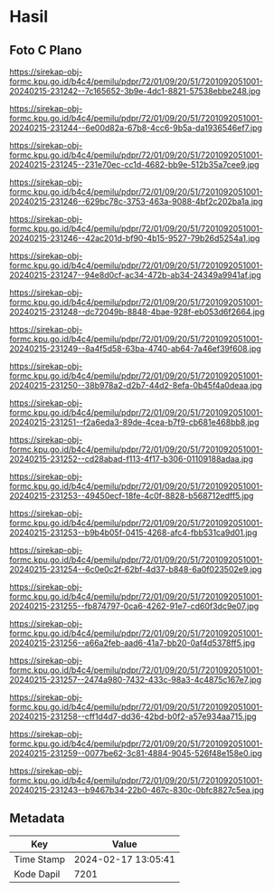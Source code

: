 # Hasil

## Foto C Plano

https://sirekap-obj-formc.kpu.go.id/b4c4/pemilu/pdpr/72/01/09/20/51/7201092051001-20240215-231242--7c165652-3b9e-4dc1-8821-57538ebbe248.jpg

https://sirekap-obj-formc.kpu.go.id/b4c4/pemilu/pdpr/72/01/09/20/51/7201092051001-20240215-231244--6e00d82a-67b8-4cc6-9b5a-da1936546ef7.jpg

https://sirekap-obj-formc.kpu.go.id/b4c4/pemilu/pdpr/72/01/09/20/51/7201092051001-20240215-231245--231e70ec-cc1d-4682-bb9e-512b35a7cee9.jpg

https://sirekap-obj-formc.kpu.go.id/b4c4/pemilu/pdpr/72/01/09/20/51/7201092051001-20240215-231246--629bc78c-3753-463a-9088-4bf2c202ba1a.jpg

https://sirekap-obj-formc.kpu.go.id/b4c4/pemilu/pdpr/72/01/09/20/51/7201092051001-20240215-231246--42ac201d-bf90-4b15-9527-79b26d5254a1.jpg

https://sirekap-obj-formc.kpu.go.id/b4c4/pemilu/pdpr/72/01/09/20/51/7201092051001-20240215-231247--94e8d0cf-ac34-472b-ab34-24349a9941af.jpg

https://sirekap-obj-formc.kpu.go.id/b4c4/pemilu/pdpr/72/01/09/20/51/7201092051001-20240215-231248--dc72049b-8848-4bae-928f-eb053d6f2664.jpg

https://sirekap-obj-formc.kpu.go.id/b4c4/pemilu/pdpr/72/01/09/20/51/7201092051001-20240215-231249--8a4f5d58-63ba-4740-ab64-7a46ef39f608.jpg

https://sirekap-obj-formc.kpu.go.id/b4c4/pemilu/pdpr/72/01/09/20/51/7201092051001-20240215-231250--38b978a2-d2b7-44d2-8efa-0b45f4a0deaa.jpg

https://sirekap-obj-formc.kpu.go.id/b4c4/pemilu/pdpr/72/01/09/20/51/7201092051001-20240215-231251--f2a6eda3-89de-4cea-b7f9-cb681e468bb8.jpg

https://sirekap-obj-formc.kpu.go.id/b4c4/pemilu/pdpr/72/01/09/20/51/7201092051001-20240215-231252--cd28abad-f113-4f17-b306-01109188adaa.jpg

https://sirekap-obj-formc.kpu.go.id/b4c4/pemilu/pdpr/72/01/09/20/51/7201092051001-20240215-231253--49450ecf-18fe-4c0f-8828-b568712edff5.jpg

https://sirekap-obj-formc.kpu.go.id/b4c4/pemilu/pdpr/72/01/09/20/51/7201092051001-20240215-231253--b9b4b05f-0415-4268-afc4-fbb531ca9d01.jpg

https://sirekap-obj-formc.kpu.go.id/b4c4/pemilu/pdpr/72/01/09/20/51/7201092051001-20240215-231254--6c0e0c2f-62bf-4d37-b848-6a0f023502e9.jpg

https://sirekap-obj-formc.kpu.go.id/b4c4/pemilu/pdpr/72/01/09/20/51/7201092051001-20240215-231255--fb874797-0ca6-4262-91e7-cd60f3dc9e07.jpg

https://sirekap-obj-formc.kpu.go.id/b4c4/pemilu/pdpr/72/01/09/20/51/7201092051001-20240215-231256--a66a2feb-aad6-41a7-bb20-0af4d5378ff5.jpg

https://sirekap-obj-formc.kpu.go.id/b4c4/pemilu/pdpr/72/01/09/20/51/7201092051001-20240215-231257--2474a980-7432-433c-98a3-4c4875c167e7.jpg

https://sirekap-obj-formc.kpu.go.id/b4c4/pemilu/pdpr/72/01/09/20/51/7201092051001-20240215-231258--cff1d4d7-dd36-42bd-b0f2-a57e934aa715.jpg

https://sirekap-obj-formc.kpu.go.id/b4c4/pemilu/pdpr/72/01/09/20/51/7201092051001-20240215-231259--0077be62-3c81-4884-9045-526f48e158e0.jpg

https://sirekap-obj-formc.kpu.go.id/b4c4/pemilu/pdpr/72/01/09/20/51/7201092051001-20240215-231243--b9467b34-22b0-467c-830c-0bfc8827c5ea.jpg


## Metadata

| Key        | Value               |
| ---------- | ------------------- |
| Time Stamp | 2024-02-17 13:05:41 |
| Kode Dapil | 7201                |




